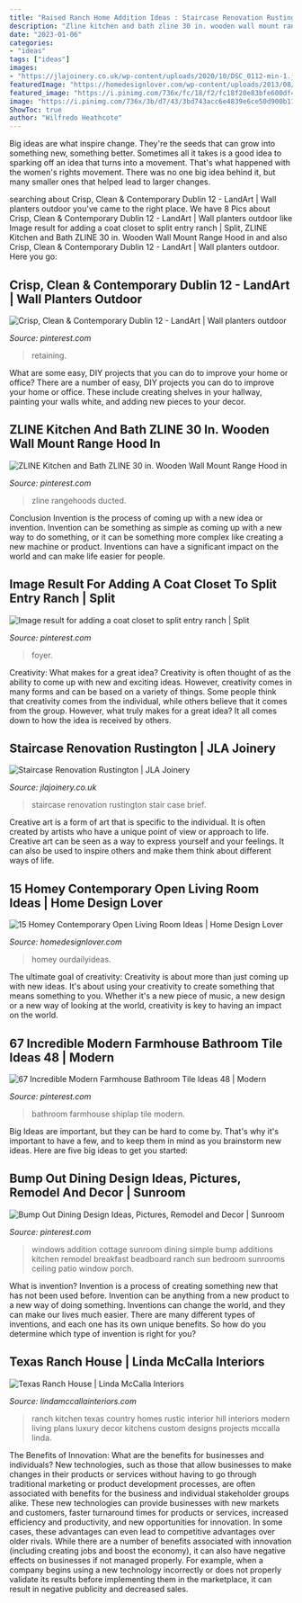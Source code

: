 ```yaml
---
title: "Raised Ranch Home Addition Ideas : Staircase Renovation Rustington"
description: "Zline kitchen and bath zline 30 in. wooden wall mount range hood in"
date: "2023-01-06"
categories:
- "ideas"
tags: ["ideas"]
images:
- "https://jlajoinery.co.uk/wp-content/uploads/2020/10/DSC_0112-min-1.jpg"
featuredImage: "https://homedesignlover.com/wp-content/uploads/2013/08/7-Jigsaw-Ranch.jpg"
featured_image: "https://i.pinimg.com/736x/fc/18/f2/fc18f20e83bfe600df4142a5418c7e99.jpg"
image: "https://i.pinimg.com/736x/3b/d7/43/3bd743acc6e4839e6ce50d900b11b9de--ranch-addition-sunroom-addition.jpg"
ShowToc: true
author: "Wilfredo Heathcote"
---
```



Big ideas are what inspire change. They're the seeds that can grow into something new, something better. Sometimes all it takes is a good idea to sparking off an idea that turns into a movement. That's what happened with the women's rights movement. There was no one big idea behind it, but many smaller ones that helped lead to larger changes.

	

		
searching about Crisp, Clean &amp; Contemporary Dublin 12 - LandArt | Wall planters outdoor you've came to the right place. We have 8 Pics about Crisp, Clean &amp; Contemporary Dublin 12 - LandArt | Wall planters outdoor like Image result for adding a coat closet to split entry ranch | Split, ZLINE Kitchen and Bath ZLINE 30 in. Wooden Wall Mount Range Hood in and also Crisp, Clean &amp; Contemporary Dublin 12 - LandArt | Wall planters outdoor. Here you go:
		
    
## Crisp, Clean &amp; Contemporary Dublin 12 - LandArt | Wall Planters Outdoor

<img loading=lazy src="https://i.pinimg.com/736x/3e/cf/ea/3ecfeaf73afe2a2ecfb51f2cdca0ee7a.jpg" onerror="this.onerror=null;this.src='https://tse4.mm.bing.net/th?id=OIP.tGcMdPkn1opb_gwsBt4ccwHaJ3&amp;pid=15.1';" alt="Crisp, Clean &amp; Contemporary Dublin 12 - LandArt | Wall planters outdoor">

_Source: pinterest.com_

>retaining. 

	

What are some easy, DIY projects that you can do to improve your home or office?
There are a number of easy, DIY projects you can do to improve your home or office. These include creating shelves in your hallway, painting your walls white, and adding new pieces to your decor.

    
## ZLINE Kitchen And Bath ZLINE 30 In. Wooden Wall Mount Range Hood In

<img loading=lazy src="https://i.pinimg.com/736x/ce/97/23/ce972329e3e6bcc826265a52a8cb7c33.jpg" onerror="this.onerror=null;this.src='https://tse2.mm.bing.net/th?id=OIP.ksnp8XVtijgkglyZPgAYzgHaHa&amp;pid=15.1';" alt="ZLINE Kitchen and Bath ZLINE 30 in. Wooden Wall Mount Range Hood in">

_Source: pinterest.com_

>zline rangehoods ducted. 

	

Conclusion
Invention is the process of coming up with a new idea or invention. Invention can be something as simple as coming up with a new way to do something, or it can be something more complex like creating a new machine or product. Inventions can have a significant impact on the world and can make life easier for people.

    
## Image Result For Adding A Coat Closet To Split Entry Ranch | Split

<img loading=lazy src="https://i.pinimg.com/736x/e7/19/13/e71913999e01f97da6f93bf964811bf2.jpg" onerror="this.onerror=null;this.src='https://tse1.mm.bing.net/th?id=OIP.pNPgyFT6NrYRwIEOWHTaiwHaNC&amp;pid=15.1';" alt="Image result for adding a coat closet to split entry ranch | Split">

_Source: pinterest.com_

>foyer. 

	

Creativity: What makes for a great idea?
Creativity is often thought of as the ability to come up with new and exciting ideas. However, creativity comes in many forms and can be based on a variety of things. Some people think that creativity comes from the individual, while others believe that it comes from the group. However, what truly makes for a great idea? It all comes down to how the idea is received by others.

    
## Staircase Renovation Rustington | JLA Joinery

<img loading=lazy src="https://jlajoinery.co.uk/wp-content/uploads/2020/10/DSC_0112-min-1.jpg" onerror="this.onerror=null;this.src='https://tse2.mm.bing.net/th?id=OIP.sWUJYu1_jlz82BaypV1fzwHaLH&amp;pid=15.1';" alt="Staircase Renovation Rustington | JLA Joinery">

_Source: jlajoinery.co.uk_

>staircase renovation rustington stair case brief. 

	

Creative art is a form of art that is specific to the individual. It is often created by artists who have a unique point of view or approach to life. Creative art can be seen as a way to express yourself and your feelings. It can also be used to inspire others and make them think about different ways of life.

    
## 15 Homey Contemporary Open Living Room Ideas | Home Design Lover

<img loading=lazy src="https://homedesignlover.com/wp-content/uploads/2013/08/7-Jigsaw-Ranch.jpg" onerror="this.onerror=null;this.src='https://tse4.mm.bing.net/th?id=OIP.wwjUtff7XxjWHo35K5iiBQHaFd&amp;pid=15.1';" alt="15 Homey Contemporary Open Living Room Ideas | Home Design Lover">

_Source: homedesignlover.com_

>homey ourdailyideas. 

	

The ultimate goal of creativity:
Creativity is about more than just coming up with new ideas. It's about using your creativity to create something that means something to you. Whether it's a new piece of music, a new design or a new way of looking at the world, creativity is key to having an impact on the world.

    
## 67 Incredible Modern Farmhouse Bathroom Tile Ideas 48 | Modern

<img loading=lazy src="https://i.pinimg.com/736x/fc/18/f2/fc18f20e83bfe600df4142a5418c7e99.jpg" onerror="this.onerror=null;this.src='https://tse1.mm.bing.net/th?id=OIP.26eckTOK55u41wiXZI_NygHaOM&amp;pid=15.1';" alt="67 Incredible Modern Farmhouse Bathroom Tile Ideas 48 | Modern">

_Source: pinterest.com_

>bathroom farmhouse shiplap tile modern. 

	

Big Ideas are important, but they can be hard to come by. That's why it's important to have a few, and to keep them in mind as you brainstorm new ideas. Here are five big ideas to get you started: 

    
## Bump Out Dining Design Ideas, Pictures, Remodel And Decor | Sunroom

<img loading=lazy src="https://i.pinimg.com/736x/3b/d7/43/3bd743acc6e4839e6ce50d900b11b9de--ranch-addition-sunroom-addition.jpg" onerror="this.onerror=null;this.src='https://tse3.mm.bing.net/th?id=OIP.R3T3goR5lMvvm8_SYCY9lgHaF7&amp;pid=15.1';" alt="Bump Out Dining Design Ideas, Pictures, Remodel and Decor | Sunroom">

_Source: pinterest.com_

>windows addition cottage sunroom dining simple bump additions kitchen remodel breakfast beadboard ranch sun bedroom sunrooms ceiling patio window porch. 

	

What is invention?
Invention is a process of creating something new that has not been used before. Invention can be anything from a new product to a new way of doing something. Inventions can change the world, and they can make our lives much easier. There are many different types of inventions, and each one has its own unique benefits. So how do you determine which type of invention is right for you?

    
## Texas Ranch House | Linda McCalla Interiors

<img loading=lazy src="http://www.lindamccallainteriors.com/public/uploads/images/projects/Kitchen_Overall.jpg" onerror="this.onerror=null;this.src='https://tse1.mm.bing.net/th?id=OIP.-e0YQboDazoP6mswRDbbpAHaFZ&amp;pid=15.1';" alt="Texas Ranch House | Linda McCalla Interiors">

_Source: lindamccallainteriors.com_

>ranch kitchen texas country homes rustic interior hill interiors modern living plans luxury decor kitchens custom designs projects mccalla linda. 

	

The Benefits of Innovation: What are the benefits for businesses and individuals?
New technologies, such as those that allow businesses to make changes in their products or services without having to go through traditional marketing or product development processes, are often associated with benefits for the business and individual stakeholder groups alike. These new technologies can provide businesses with new markets and customers, faster turnaround times for products or services, increased efficiency and productivity, and new opportunities for innovation. In some cases, these advantages can even lead to competitive advantages over older rivals.
While there are a number of benefits associated with innovation (including creating jobs and boost the economy), it can also have negative effects on businesses if not managed properly. For example, when a company begins using a new technology incorrectly or does not properly validate its results before implementing them in the marketplace, it can result in negative publicity and decreased sales.

